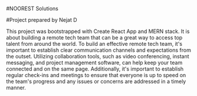 #NOOREST Solutions

#Project prepared by Nejat D

This project was bootstrapped with Create React App and MERN stack. It is about building a remote tech team that can be a great way to access top talent from around the world. To build an effective remote tech team, it's important to establish clear communication channels and expectations from the outset. Utilizing collaboration tools, such as video conferencing, instant messaging, and project management software, can help keep your team connected and on the same page. Additionally, it's important to establish regular check-ins and meetings to ensure that everyone is up to speed on the team's progress and any issues or concerns are addressed in a timely manner. 